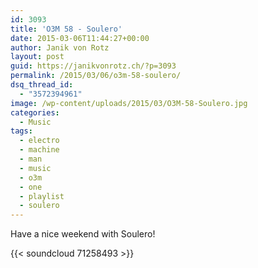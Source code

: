 ```yaml
---
id: 3093
title: 'O3M 58 - Soulero'
date: 2015-03-06T11:44:27+00:00
author: Janik von Rotz
layout: post
guid: https://janikvonrotz.ch/?p=3093
permalink: /2015/03/06/o3m-58-soulero/
dsq_thread_id:
  - "3572394961"
image: /wp-content/uploads/2015/03/O3M-58-Soulero.jpg
categories:
  - Music
tags:
  - electro
  - machine
  - man
  - music
  - o3m
  - one
  - playlist
  - soulero
---
```

Have a nice weekend with Soulero!

{{< soundcloud 71258493 >}}